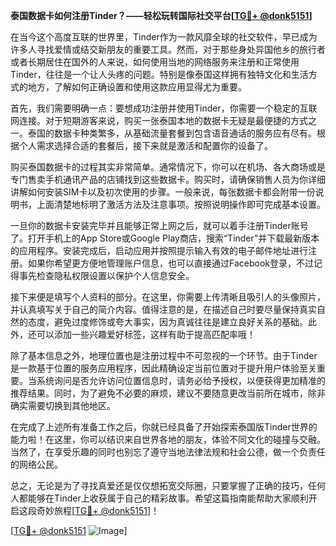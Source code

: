 **泰国数据卡如何注册Tinder？——轻松玩转国际社交平台[[TG💪+ @donk5151](https://t.me/s/donk5151)]**

在当今这个高度互联的世界里，Tinder作为一款风靡全球的社交软件，早已成为许多人寻找爱情或结交新朋友的重要工具。然而，对于那些身处异国他乡的旅行者或者长期居住在国外的人来说，如何使用当地的网络服务来注册和正常使用Tinder，往往是一个让人头疼的问题。特别是像泰国这样拥有独特文化和生活方式的地方，了解如何正确设置和使用这款应用显得尤为重要。

首先，我们需要明确一点：要想成功注册并使用Tinder，你需要一个稳定的互联网连接。对于短期游客来说，购买一张泰国本地的数据卡无疑是最便捷的方式之一。泰国的数据卡种类繁多，从基础流量套餐到包含语音通话的服务应有尽有。根据个人需求选择合适的套餐后，接下来就是激活和配置你的设备了。

购买泰国数据卡的过程其实非常简单。通常情况下，你可以在机场、各大商场或是专门售卖手机通讯产品的店铺找到这些数据卡。购买时，请确保销售人员为你详细讲解如何安装SIM卡以及初次使用的步骤。一般来说，每张数据卡都会附带一份说明书，上面清楚地标明了激活方法及注意事项。按照说明操作即可完成基本设置。

一旦你的数据卡安装完毕并且能够正常上网之后，就可以着手注册Tinder账号了。打开手机上的App Store或Google Play商店，搜索“Tinder”并下载最新版本的应用程序。安装完成后，启动应用并按照提示输入有效的电子邮件地址进行注册。如果你希望更方便地管理账户信息，也可以直接通过Facebook登录，不过记得事先检查隐私权限设置以保护个人信息安全。

接下来便是填写个人资料的部分。在这里，你需要上传清晰且吸引人的头像照片，并认真填写关于自己的简介内容。值得注意的是，在描述自己时要尽量保持真实自然的态度，避免过度修饰或夸大事实，因为真诚往往是建立良好关系的基础。此外，还可以添加一些兴趣爱好标签，这样有助于提高匹配率哦！

除了基本信息之外，地理位置也是注册过程中不可忽视的一个环节。由于Tinder是一款基于位置的服务应用程序，因此精确设定当前位置对于提升用户体验至关重要。当系统询问是否允许访问位置信息时，请务必给予授权，以便获得更加精准的推荐结果。同时，为了避免不必要的麻烦，建议不要随意更改当前所在城市，除非确实需要切换到其他地区。

在完成了上述所有准备工作之后，你就已经具备了开始探索泰国版Tinder世界的能力啦！在这里，你可以结识来自世界各地的朋友，体验不同文化的碰撞与交融。当然了，在享受乐趣的同时也别忘了遵守当地法律法规和社会公德，做一个负责任的网络公民。

总之，无论是为了寻找真爱还是仅仅想拓宽交际圈，只要掌握了正确的技巧，任何人都能够在Tinder上收获属于自己的精彩故事。希望这篇指南能帮助大家顺利开启这段奇妙旅程[[TG💪+ @donk5151](https://t.me/s/donk5151)]！

[[TG💪+ @donk5151](https://t.me/s/donk5151) ![Image](https://i.postimg.cc/rwNCRYN7/Snipaste-2025-04-30-17-27-05.png)]